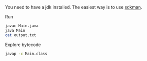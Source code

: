 You need to have a jdk installed. The easiest way is to use [sdkman](https://sdkman.io/).

Run
```bash
javac Main.java
java Main
cat output.txt
```

Explore bytecode
```bash
javap -c Main.class 
```
